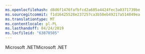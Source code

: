 ```yaml
---
ms.openlocfilehash: d8d6f1476fafbfcd2a605a4424fec3a0371739be
ms.sourcegitcommit: f1d16425528e237257ca3b58eb49217a514849ea
ms.translationtype: MT
ms.contentlocale: pl-PL
ms.lasthandoff: 04/24/2019
ms.locfileid: "63878505"
---
```

<span data-ttu-id="6e6cf-101">Microsoft .NET</span><span class="sxs-lookup"><span data-stu-id="6e6cf-101">Microsoft .NET</span></span>